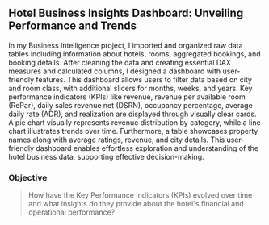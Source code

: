 ## Hotel Business Insights Dashboard: Unveiling Performance and Trends
In my Business Intelligence project, I imported and organized raw data tables including information about hotels, rooms, aggregated bookings, and booking details. After cleaning the data and creating essential DAX measures and calculated columns, I designed a dashboard with user-friendly features. This dashboard allows users to filter data based on city and room class, with additional slicers for months, weeks, and years. Key performance indicators (KPIs) like revenue, revenue per available room (RePar), daily sales revenue net (DSRN), occupancy percentage, average daily rate (ADR), and realization are displayed through visually clear cards. A pie chart visually represents revenue distribution by category, while a line chart illustrates trends over time. Furthermore, a table showcases property names along with average ratings, revenue, and city details. This user-friendly dashboard enables effortless exploration and understanding of the hotel business data, supporting effective decision-making.

### Objective
>How have the Key Performance Indicators (KPIs) evolved over time and what insights do they provide about the hotel's financial and operational performance?
